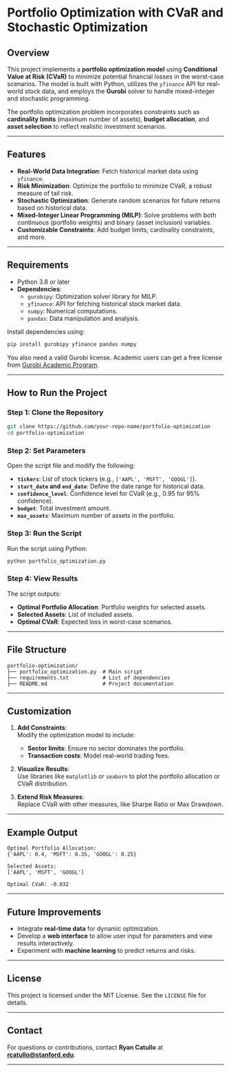 # **Portfolio Optimization with CVaR and Stochastic Optimization**

## **Overview**
This project implements a **portfolio optimization model** using **Conditional Value at Risk (CVaR)** to minimize potential financial losses in the worst-case scenarios. The model is built with Python, utilizes the `yfinance` API for real-world stock data, and employs the **Gurobi** solver to handle mixed-integer and stochastic programming.

The portfolio optimization problem incorporates constraints such as **cardinality limits** (maximum number of assets), **budget allocation**, and **asset selection** to reflect realistic investment scenarios.

---

## **Features**
- **Real-World Data Integration**: Fetch historical market data using `yfinance`.  
- **Risk Minimization**: Optimize the portfolio to minimize CVaR, a robust measure of tail risk.  
- **Stochastic Optimization**: Generate random scenarios for future returns based on historical data.  
- **Mixed-Integer Linear Programming (MILP)**: Solve problems with both continuous (portfolio weights) and binary (asset inclusion) variables.  
- **Customizable Constraints**: Add budget limits, cardinality constraints, and more.  

---

## **Requirements**
- Python 3.8 or later
- **Dependencies**:
  - `gurobipy`: Optimization solver library for MILP.
  - `yfinance`: API for fetching historical stock market data.
  - `numpy`: Numerical computations.
  - `pandas`: Data manipulation and analysis.

Install dependencies using:
```bash
pip install gurobipy yfinance pandas numpy
```

You also need a valid Gurobi license. Academic users can get a free license from [Gurobi Academic Program](https://www.gurobi.com/academia/academic-program-and-licenses/).

---

## **How to Run the Project**

### **Step 1: Clone the Repository**
```bash
git clone https://github.com/your-repo-name/portfolio-optimization
cd portfolio-optimization
```

### **Step 2: Set Parameters**
Open the script file and modify the following:
- **`tickers`**: List of stock tickers (e.g., `['AAPL', 'MSFT', 'GOOGL']`).
- **`start_date` and `end_date`**: Define the date range for historical data.
- **`confidence_level`**: Confidence level for CVaR (e.g., 0.95 for 95% confidence).
- **`budget`**: Total investment amount.
- **`max_assets`**: Maximum number of assets in the portfolio.

### **Step 3: Run the Script**
Run the script using Python:
```bash
python portfolio_optimization.py
```

### **Step 4: View Results**
The script outputs:
- **Optimal Portfolio Allocation**: Portfolio weights for selected assets.  
- **Selected Assets**: List of included assets.  
- **Optimal CVaR**: Expected loss in worst-case scenarios.  

---

## **File Structure**
```
portfolio-optimization/
├── portfolio_optimization.py  # Main script
├── requirements.txt           # List of dependencies
├── README.md                  # Project documentation
```

---

## **Customization**

1. **Add Constraints**:  
   Modify the optimization model to include:
   - **Sector limits**: Ensure no sector dominates the portfolio.
   - **Transaction costs**: Model real-world trading fees.  

2. **Visualize Results**:  
   Use libraries like `matplotlib` or `seaborn` to plot the portfolio allocation or CVaR distribution.

3. **Extend Risk Measures**:  
   Replace CVaR with other measures, like Sharpe Ratio or Max Drawdown.

---

## **Example Output**
```
Optimal Portfolio Allocation:
{'AAPL': 0.4, 'MSFT': 0.35, 'GOOGL': 0.25}

Selected Assets:
['AAPL', 'MSFT', 'GOOGL']

Optimal CVaR: -0.032
```

---

## **Future Improvements**
- Integrate **real-time data** for dynamic optimization.  
- Develop a **web interface** to allow user input for parameters and view results interactively.  
- Experiment with **machine learning** to predict returns and risks.

---

## **License**
This project is licensed under the MIT License. See the `LICENSE` file for details.

---

## **Contact**
For questions or contributions, contact **Ryan Catullo** at **rcatullo@stanford.edu**.

--- 
